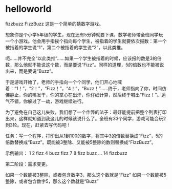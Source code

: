 # helloworld
fizzbuzz
FizzBuzz
这是一个简单的猜数字游戏。

想象你是个小学5年级的学生，现在还有5分钟就要下课，数学老师带全班同学玩一个小游戏。他会用手指挨个指向每个学生，被指着的学生就要依次报数：第一个被指着的学生说“1”，第二个被指着的学生说“2”，以此类推。

呃……并不完全“以此类推”……如果一个学生被指着的时候，应该报的数是3的倍数，那么他就不能说这个数，而是要说“Fizz”。同样的道理，5的倍数也不能被说出来，而是要说“Buzz”。

于是游戏开始了，老师的手指向一个个同学，他们开心地喊着：“1！”，“2！”，“Fizz！”，“4！”，“Buzz！”……终于，老师指向了你，时间仿佛静止，你的嘴发干，你的掌心在出汗，你仔细计算，然后终于喊出“Fizz！”。运气不错，你躲过了一劫，游戏继续进行。

为了避免在自己这儿失败，我们想了一个作弊的法子：最好能提前把整个列表打印出来，这样就知道到我这儿的时候该说什么了。全班有33个同学，游戏可能会玩2到3轮。现在，赶紧去写代码吧！

任务：写一个程序，打印出从1到100的数字，将其中3的倍数替换成“Fizz”，5的倍数替换成“Buzz”。既能被3整除、又能被5整除的数则替换成“FizzBuzz”。

示例输出：
1
2
fizz
4
buzz
fizz
7
8
fizz
buzz
...
14
fizzbuzz


第二阶段：需求变更。

如果一个数能被3整除，或者包含数字3，那么这个数就是“Fizz”
如果一个数能被5整除，或者包含数字5，那么这个数就是“Buzz”
